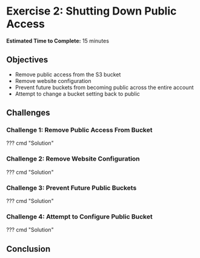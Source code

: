 # Exercise 2: Shutting Down Public Access

<!-- markdownlint-disable MD007 MD033-->

<!--Overriding style-->
<style>
  :root {
    --sans-primary-color: #0000ff;
}
</style>

**Estimated Time to Complete:** 15 minutes

## Objectives

- Remove public access from the S3 bucket
- Remove website configuration
- Prevent future buckets from becoming public across the entire account
- Attempt to change a bucket setting back to public

## Challenges

### Challenge 1: Remove Public Access From Bucket

??? cmd "Solution"

### Challenge 2: Remove Website Configuration

??? cmd "Solution"

### Challenge 3: Prevent Future Public Buckets

??? cmd "Solution"

### Challenge 4: Attempt to Configure Public Bucket

??? cmd "Solution"

## Conclusion
